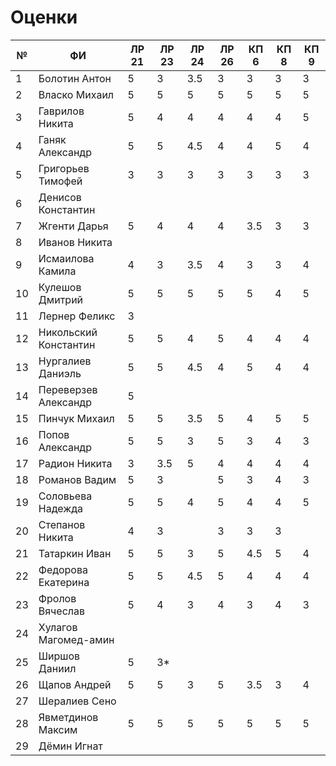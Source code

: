 # Оценки
| №   | ФИ                    | ЛР 21 | ЛР 23 | ЛР 24 | ЛР 26 | КП 6 | КП 8 | КП 9 |
| --- | --------------------- | ----- | ----- | ----- | ----- | ---- | ---- | ---- |
| 1   | Болотин Антон         | 5     | 3     | 3.5   | 3     | 3    | 3    | 3    |
| 2   | Власко Михаил         | 5     | 5     | 5     | 5     | 5    | 5    | 5    |
| 3   | Гаврилов Никита       | 5     | 4     | 4     | 4     | 4    | 4    | 5    |
| 4   | Ганяк Александр       | 5     | 5     | 4.5   | 4     | 4    | 5    | 4    |
| 5   | Григорьев Тимофей     | 3     | 3     | 3     | 3     | 3    | 3    | 3    |
| 6   | Денисов Константин    |       |       |       |       |      |      |      |
| 7   | Жгенти Дарья          | 5     | 4     | 4     | 4     | 3.5  | 3    | 3    |
| 8   | Иванов Никита         |       |       |       |       |      |      |      |
| 9   | Исмаилова Камила      | 4     | 3     | 3.5   | 4     | 3    | 3    | 4    |
| 10  | Кулешов Дмитрий       | 5     | 5     | 5     | 5     | 5    | 4    | 5    |
| 11  | Лернер Феликс         | 3     |       |       |       |      |      |      |
| 12  | Никольский Константин | 5     | 5     | 4     | 5     | 4    | 4    | 4    |
| 13  | Нургалиев  Даниэль    | 5     | 5     | 4.5   | 4     | 5    | 4    | 4    |
| 14  | Переверзев Александр  | 5     |       |       |       |      |      |      |
| 15  | Пинчук Михаил         | 5     | 5     | 3.5   | 5     | 4    | 5    | 5    |
| 16  | Попов Александр       | 5     | 5     | 3     | 5     | 3    | 4    | 3    |
| 17  | Радион Никита         | 3     | 3.5   | 5     | 4     | 4    | 4    | 4    |
| 18  | Романов Вадим         | 5     | 3     |       | 5     | 3    | 4    | 3    |
| 19  | Соловьева Надежда     | 5     | 5     | 4     | 5     | 4    | 4    | 5    |
| 20  | Степанов Никита       | 4     | 3     |       | 3     | 3    | 3    |      |
| 21  | Татаркин Иван         | 5     | 5     | 3     | 5     | 4.5  | 5    | 4    |
| 22  | Федорова Екатерина    | 5     | 5     | 4.5   | 5     | 4    | 4    | 4    |
| 23  | Фролов Вячеслав       | 5     | 4     | 3     | 4     | 3    | 4    | 3    |
| 24  | Хулагов Магомед-амин  |       |       |       |       |      |      |      |
| 25  | Ширшов Даниил         | 5     | 3*    |       |       |      |      |      |
| 26  | Щапов Андрей          | 5     | 5     | 3     | 5     | 3.5  | 3    | 4    |
| 27  | Шералиев Сено         |       |       |       |       |      |      |      |
| 28  | Явметдинов Максим     | 5     | 5     | 5     | 5     | 5    | 5    | 5    |
| 29  | Дёмин Игнат           |       |       |       |       |      |      |      |
